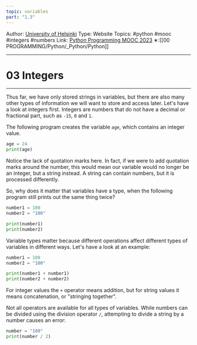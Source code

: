 ```yaml
---
topic: variables
part: "1.3"
---
```

Author: [University of Helsinki](https://programming-23.mooc.fi/)
Type: Website
Topics: #python #mooc #integers #numbers
Link: [Python Programming MOOC 2023](https://programming-23.mooc.fi/)
∗:[[00 PROGRAMMING/Python/_Python/Python]] 

---
# 03 Integers

--- 
Thus far, we have only stored strings in variables, but there are also many other types of information we will want to store and access later. Let's have a look at integers first. Integers are numbers that do not have a decimal or fractional part, such as `-15`, `0` and `1`.

The following program creates the variable `age`, which contains an integer value.

```python
age = 24
print(age)
```

Notice the lack of quotation marks here. In fact, if we were to add quotation marks around the number, this would mean our variable would no longer be an integer, but a string instead. A string can contain numbers, but it is processed differently.

So, why does it matter that variables have a type, when the following program still prints out the same thing twice?

```python
number1 = 100
number2 = "100"

print(number1)
print(number2)
```

Variable types matter because different operations affect different types of variables in different ways. Let's have a look at an example:

```python
number1 = 100
number2 = "100"

print(number1 + number1)
print(number2 + number2)
```

For integer values the `+` operator means addition, but for string values it means concatenation, or "stringing together".

Not all operators are available for all types of variables. While numbers can be divided using the division operator `/`, attempting to divide a string by a number causes an error:

```python
number = "100"
print(number / 2)
```